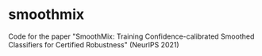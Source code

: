 # smoothmix
Code for the paper "SmoothMix: Training Confidence-calibrated Smoothed Classifiers for Certified Robustness" (NeurIPS 2021)
